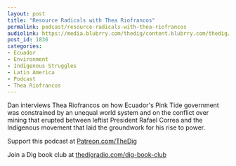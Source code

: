 ```yaml
---
layout: post
title: "Resource Radicals with Thea Riofrancos"
permalink: podcast/resource-radicals-with-thea-riofrancos
audiolink: https://media.blubrry.com/thedig/content.blubrry.com/thedig/The_Dig-EP_289-TRiofrancos.mp3
post_id: 1836
categories: 
- Ecuador
- Environment
- Indigenous Struggles
- Latin America
- Podcast
- Thea Riofrancos
---
```


Dan interviews Thea Riofrancos on how Ecuador's Pink Tide government was constrained by an unequal world system and on the conflict over mining that erupted between leftist President Rafael Correa and the Indigenous movement that laid the groundwork for his rise to power. 

Support this podcast at 
[Patreon.com/TheDig](http://Patreon.com/TheDig)

Join a Dig book club at 
[thedigradio.com/dig-book-club](http://thedigradio.com/dig-book-club)